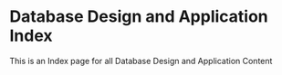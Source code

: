 # Database Design and Application Index

This is an Index page for all Database Design and Application Content